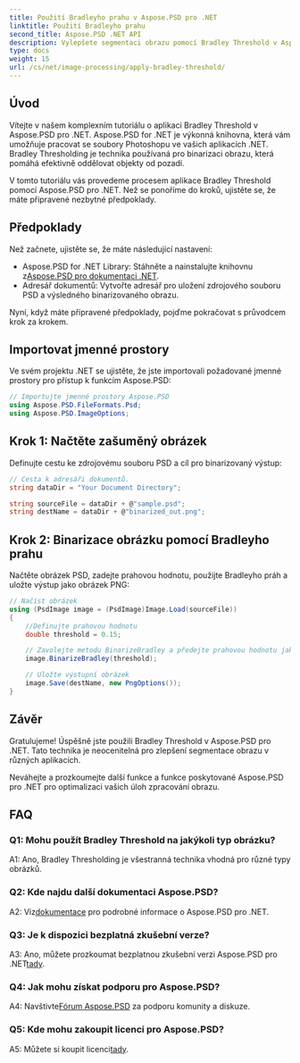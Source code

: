 ```yaml
---
title: Použití Bradleyho prahu v Aspose.PSD pro .NET
linktitle: Použití Bradleyho prahu
second_title: Aspose.PSD .NET API
description: Vylepšete segmentaci obrazu pomocí Bradley Threshold v Aspose.PSD pro .NET. Návod krok za krokem pro efektivní binarizaci.
type: docs
weight: 15
url: /cs/net/image-processing/apply-bradley-threshold/
---
```

## Úvod

Vítejte v našem komplexním tutoriálu o aplikaci Bradley Threshold v Aspose.PSD pro .NET. Aspose.PSD for .NET je výkonná knihovna, která vám umožňuje pracovat se soubory Photoshopu ve vašich aplikacích .NET. Bradley Thresholding je technika používaná pro binarizaci obrazu, která pomáhá efektivně oddělovat objekty od pozadí.

V tomto tutoriálu vás provedeme procesem aplikace Bradley Threshold pomocí Aspose.PSD pro .NET. Než se ponoříme do kroků, ujistěte se, že máte připravené nezbytné předpoklady.

## Předpoklady

Než začnete, ujistěte se, že máte následující nastavení:

-  Aspose.PSD for .NET Library: Stáhněte a nainstalujte knihovnu z[Aspose.PSD pro dokumentaci .NET](https://reference.aspose.com/psd/net/).
- Adresář dokumentů: Vytvořte adresář pro uložení zdrojového souboru PSD a výsledného binarizovaného obrazu.

Nyní, když máte připravené předpoklady, pojďme pokračovat s průvodcem krok za krokem.

## Importovat jmenné prostory

Ve svém projektu .NET se ujistěte, že jste importovali požadované jmenné prostory pro přístup k funkcím Aspose.PSD:

```csharp
// Importujte jmenné prostory Aspose.PSD
using Aspose.PSD.FileFormats.Psd;
using Aspose.PSD.ImageOptions;
```

## Krok 1: Načtěte zašuměný obrázek

Definujte cestu ke zdrojovému souboru PSD a cíl pro binarizovaný výstup:

```csharp
// Cesta k adresáři dokumentů.
string dataDir = "Your Document Directory";

string sourceFile = dataDir + @"sample.psd";
string destName = dataDir + @"binarized_out.png";
```

## Krok 2: Binarizace obrázku pomocí Bradleyho prahu

Načtěte obrázek PSD, zadejte prahovou hodnotu, použijte Bradleyho práh a uložte výstup jako obrázek PNG:

```csharp
// Načíst obrázek
using (PsdImage image = (PsdImage)Image.Load(sourceFile))
{
    //Definujte prahovou hodnotu
    double threshold = 0.15;

    // Zavolejte metodu BinarizeBradley a předejte prahovou hodnotu jako parametr
    image.BinarizeBradley(threshold);

    // Uložte výstupní obrázek
    image.Save(destName, new PngOptions());
}
```

## Závěr

Gratulujeme! Úspěšně jste použili Bradley Threshold v Aspose.PSD pro .NET. Tato technika je neocenitelná pro zlepšení segmentace obrazu v různých aplikacích.

Neváhejte a prozkoumejte další funkce a funkce poskytované Aspose.PSD pro .NET pro optimalizaci vašich úloh zpracování obrazu.

## FAQ

### Q1: Mohu použít Bradley Threshold na jakýkoli typ obrázku?

A1: Ano, Bradley Thresholding je všestranná technika vhodná pro různé typy obrázků.

### Q2: Kde najdu další dokumentaci Aspose.PSD?

 A2: Viz[dokumentace](https://reference.aspose.com/psd/net/) pro podrobné informace o Aspose.PSD pro .NET.

### Q3: Je k dispozici bezplatná zkušební verze?

 A3: Ano, můžete prozkoumat bezplatnou zkušební verzi Aspose.PSD pro .NET[tady](https://releases.aspose.com/).

### Q4: Jak mohu získat podporu pro Aspose.PSD?

 A4: Navštivte[Fórum Aspose.PSD](https://forum.aspose.com/c/psd/34) za podporu komunity a diskuze.

### Q5: Kde mohu zakoupit licenci pro Aspose.PSD?

 A5: Můžete si koupit licenci[tady](https://purchase.aspose.com/buy).